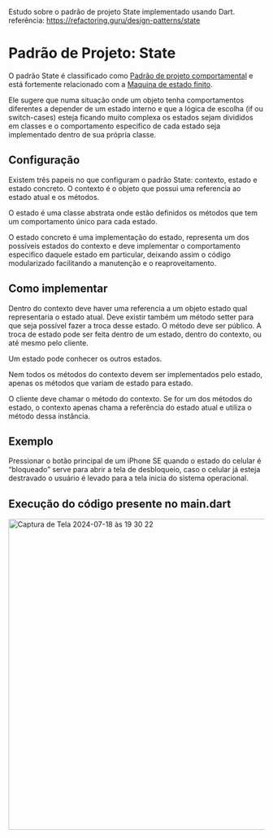 
Estudo sobre o padrão de projeto State implementado usando Dart.
referência: https://refactoring.guru/design-patterns/state

# Padrão de Projeto: State

O padrão State é classificado como [Padrão de projeto comportamental]([https://www.notion.so/Padr-o-de-projeto-comportamental-16015f0ead8143a48c26b630c170f95a?pvs=21](https://refactoring.guru/design-patterns/behavioral-patterns)) e está fortemente relacionado com a [Maquina de estado finito](https://en.wikipedia.org/wiki/Finite-state_machine).

Ele sugere que numa situação onde um objeto tenha comportamentos diferentes a depender de um estado interno e que a lógica de escolha (if ou switch-cases) esteja ficando muito complexa os estados sejam divididos em classes e o comportamento especifico de cada estado seja implementado dentro de sua própria classe.

## Configuração

Existem três papeis no que configuram o padrão State: contexto, estado e estado concreto.
O contexto é o objeto que possui uma referencia ao estado atual e os métodos.

O estado é uma classe abstrata onde estão definidos os métodos que tem um comportamento único para cada estado.

O estado concreto é uma implementação do estado, representa um dos possíveis estados do contexto e deve implementar o comportamento especifico daquele estado em particular, deixando assim o código modularizado facilitando a manutenção e o reaproveitamento.

## Como implementar

Dentro do contexto deve haver uma referencia a um objeto estado qual representaria o estado atual. Deve existir também um método setter para que seja possível fazer a troca desse estado. O método deve ser público. A troca de estado pode ser feita dentro de um estado, dentro do contexto, ou até mesmo pelo cliente.

Um estado pode conhecer os outros estados.

Nem todos os métodos do contexto devem ser implementados pelo estado, apenas os métodos que variam de estado para estado.

O cliente deve chamar o método do contexto. Se for um dos métodos do estado, o contexto apenas chama a referência do estado atual e utiliza o método dessa instância.


## Exemplo

Pressionar o botão principal de um iPhone SE quando o estado do celular é “bloqueado” serve para abrir a tela de desbloqueio, caso o celular já esteja destravado o usuário é levado para a tela inicia do sistema operacional.

## Execução do código presente no main.dart
<img width="612" alt="Captura de Tela 2024-07-18 às 19 30 22" src="https://github.com/user-attachments/assets/e7d36d9c-cc08-49e1-8258-d589d3c1db27">


